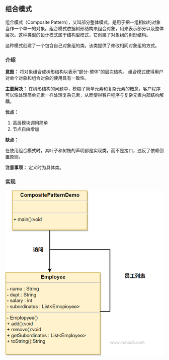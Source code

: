 ## 组合模式

组合模式（Composite Pattern），又叫部分整体模式，是用于把一组相似的对象当作一个单一的对象。组合模式依据树形结构来组合对象，用来表示部分以及整体层次。这种类型的设计模式属于结构型模式，它创建了对象组的树形结构。

这种模式创建了一个包含自己对象组的类。该类提供了修改相同对象组的方式。

### 介绍

**意图：** 将对象组合成树形结构以表示“部分-整体”的层次结构。
组合模式使得用户对单个对象和组合对象的使用具有一致性。

**主要解决：** 在树形结构的问题中，模糊了简单元素和复杂元素的概念，客户程序可以像处理简单元素一样处理复杂元素，从而使得客户程序与复杂元素内部结构解耦。

**优点：**

1. 高层模块调用简单
2. 节点自由增加

**缺点：**

在使用组合模式时，其叶子和树枝的声明都是实现类，而不是接口，违反了依赖倒置原则。

**注意事项：** 定义时为具体类。

### 实现

![组合模式实现](src/main/resources/image/composite.png)
